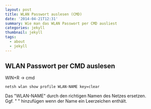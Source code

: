 ```yaml
---
layout: post
title: WLAN Passwort auslesen (CMD)
date: '2014-04-21T12:31'
summary: Wie man das WLAN Passwort per CMD ausliest
categories: jekyll
thumbnail: jekyll
tags:
  - about
  - jekyll
---
```


## WLAN Passwort per CMD auslesen

WIN+R -> cmd
```
netsh wlan show profile WLAN-NAME key=clear
```
Das "WLAN-NAME" durch den richtigen Namen des Netzes ersetzen.<br>
Ggf. " " hinzufügen wenn der Name ein Leerzeichen enthält.

